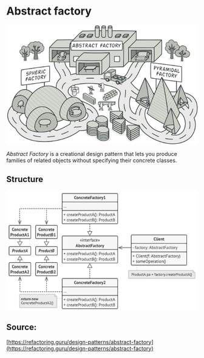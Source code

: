# Abstract factory

![Abstract factory](/public/assets/Pattern/Creational/AbstractFactory/icon.png)

*Abstract Factory* is a creational design pattern that lets you produce families of related objects 
without specifying their concrete classes.

## Structure

![Structure](/public/assets/Pattern/Creational/AbstractFactory/structure.png)

## Source:

[https://refactoring.guru/design-patterns/abstract-factory](https://refactoring.guru/design-patterns/abstract-factory)
